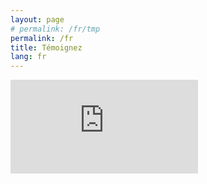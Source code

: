 ```yaml
---
layout: page
# permalink: /fr/tmp
permalink: /fr
title: Témoignez
lang: fr
---
```

<iframe src="https://mauritanie.ushahidi.io/posts/create/1" frameborder="0" allowfullscreen></iframe>


